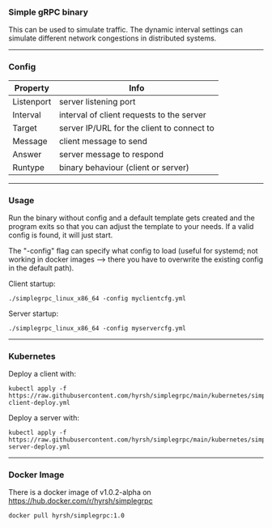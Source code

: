 ### Simple gRPC binary

This can be used to simulate traffic. The dynamic interval settings can simulate different network congestions in distributed systems.

---

### Config

|Property | Info
|-|-|
|Listenport | server listening port
|Interval | interval of client requests to the server
|Target | server IP/URL for the client to connect to
|Message | client message to send
|Answer | server message to respond
|Runtype | binary behaviour (client or server)

---

### Usage

Run the binary without config and a default template gets created and the program exits so that you can adjust the template to your needs. If a valid config is found, it will just start.

The "-config" flag can specify what config to load (useful for systemd; not working in docker images --> there you have to overwrite the existing config in the default path).

Client startup:

```
./simplegrpc_linux_x86_64 -config myclientcfg.yml
```

Server startup:

```
./simplegrpc_linux_x86_64 -config myservercfg.yml
```

---

### Kubernetes

Deploy a client with:

```
kubectl apply -f https://raw.githubusercontent.com/hyrsh/simplegrpc/main/kubernetes/simplegrpc-client-deploy.yml
```

Deploy a server with:

```
kubectl apply -f https://raw.githubusercontent.com/hyrsh/simplegrpc/main/kubernetes/simplegrpc-server-deploy.yml
```

---

### Docker Image

There is a docker image of v1.0.2-alpha on https://hub.docker.com/r/hyrsh/simplegrpc

```
docker pull hyrsh/simplegrpc:1.0
```